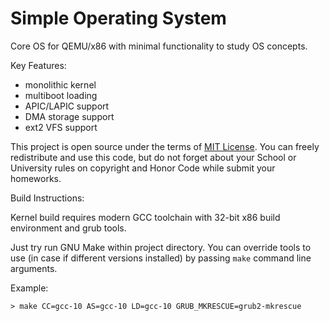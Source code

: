 # Simple Operating System

Core OS for QEMU/x86 with minimal functionality to study OS concepts. 

Key Features:

- monolithic kernel
- multiboot loading
- APIC/LAPIC support
- DMA storage support
- ext2 VFS support

This project is open source under the terms of [MIT License](./LICENSE). You can freely redistribute and use this code, but do not forget about your School or University rules on copyright and Honor Code while submit your homeworks.

Build Instructions:

Kernel build requires modern GCC toolchain with 32-bit x86 build environment
and grub tools.

Just try run GNU Make within project directory. You can override tools to use
(in case if different versions installed) by passing `make` command line
arguments.

Example:

```
> make CC=gcc-10 AS=gcc-10 LD=gcc-10 GRUB_MKRESCUE=grub2-mkrescue
```



